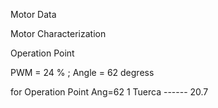 
Motor Data 

Motor Characterization 

Operation Point 

PWM = 24 % ; Angle = 62 degress

for Operation Point Ang=62
1 Tuerca ------   20.7
